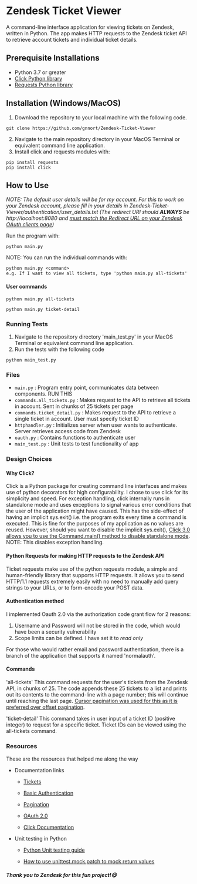 # Zendesk Ticket Viewer
A command-line interface application for viewing tickets on Zendesk, written in Python. The app makes HTTP requests to the Zendesk ticket API to retrieve account tickets and individual ticket details.

## Prerequisite Installations
- Python 3.7 or greater
- [Click Python library](https://click.palletsprojects.com/en/8.0.x/quickstart/#)
- [Requests Python library](https://docs.python-requests.org/en/latest/user/install/)

## Installation (Windows/MacOS)

1. Download the repository to your local machine with the following code.

```
git clone https://github.com/gnnort/Zendesk-Ticket-Viewer
```

2. Navigate to the main repository directory in your MacOS Terminal or equivalent command line application.
3. Install click and requests modules with:

```
pip install requests
pip install click 
```
## How to Use
_NOTE: The default user details will be for my account.
For this to work on your Zendesk account, please fill in your details in Zendesk-Ticket-Viewer/authentication/user_details.txt (The redirect URI should **ALWAYS** be http://localhost:8080 and [must match the Redirect URL on your Zendesk OAuth clients page](https://support.zendesk.com/hc/en-us/articles/4408845965210-Using-OAuth-authentication-with-your-application))_

Run the program with:
```
python main.py 
```
NOTE: You can run the individual commands with:

```
python main.py <command>
e.g. If I want to view all tickets, type 'python main.py all-tickets'
```
#### User commands
```
python main.py all-tickets
```
```
python main.py ticket-detail
```

### Running Tests

1. Navigate to the repository directory 'main_test.py' in your MacOS Terminal or equivalent command line application.
2. Run the tests with the following code

```
python main_test.py
```

### Files
- ```main.py``` : Program entry point, communicates data between components. RUN THIS
- ```commands.all_tickets.py``` : Makes request to the API to retrieve all tickets in account. Sent in chunks of 25 tickets per page
- ```commands.ticket_detail.py``` : Makes request to the API to retrieve a single ticket in account. User must specify ticket ID
- ```httphandler.py``` : Initializes server when user wants to authenticate. Server retrieves access code from Zendesk
- ```oauth.py``` : Contains functions to authenticate user
- ```main_test.py``` : Unit tests to test functionality of app



### Design Choices

#### Why Click?
Click is a Python package for creating command line interfaces and makes use of python decorators for high configurability. I chose to use click for its simplicity and speed.
For exception handling, click internally runs in standalone mode and uses exceptions to signal various error conditions that the user of the application might have caused. This has the side-effect of having an implicit sys.exit() i.e. the program exits every time a command is executed. This is fine for the purposes of my application as no values are reused. 
However, should you want to disable the implicit sys.exit(), [Click 3.0 allows you to use the Command.main() method to disable standalone mode](https://click.palletsprojects.com/en/8.0.x/exceptions/#what-if-i-don-t-want-that). NOTE: This disables exception handling.


#### Python Requests for making HTTP requests to the Zendesk API
Ticket requests make use of the python requests module, a simple and human-friendly library that supports HTTP requests. It allows you to send HTTP/1.1 requests extremely easily with no need to manually add query strings to your URLs, or to form-encode your POST data.

#### Authentication method
I implemented Oauth 2.0 via the authorization code grant flow for 2 reasons:
1. Username and Password will not be stored in the code, which would have been a security vulnerability
2. Scope limits can be defined. I have set it to _read only_

For those who would rather email and password authentication, there is a branch of the application that supports it named 'normalauth'.

#### Commands
 'all-tickets'
This command requests for the user's tickets from the Zendesk API, in chunks of 25. The code appends these 25 tickets to a list and prints out its contents to the command-line with a page number; this will continue until reaching the last page. [Cursor pagination was used for this as it is preferred over offset pagination](https://developer.zendesk.com/documentation/developer-tools/working-with-data/understanding-the-limitations-of-offset-pagination/).

 'ticket-detail'
This command takes in user input of a ticket ID (positive integer) to request for a specific ticket. Ticket IDs can be viewed using the all-tickets command.


### Resources

These are the resources that helped me along the way

- Documentation links

  - [Tickets](https://developer.zendesk.com/rest_api/docs/support/tickets#show-ticket)

  - [Basic Authentication](https://developer.zendesk.com/rest_api/docs/support/introduction#basic-authentication)

  - [Pagination](https://developer.zendesk.com/rest_api/docs/support/introduction#pagination)
  
  - [OAuth 2.0](https://support.zendesk.com/hc/en-us/articles/203663836-Using-OAuth-authentication-with-your-application)

  - [Click Documentation](https://click.palletsprojects.com/en/8.0.x/)

- Unit testing in Python

  - [Python Unit testing guide](https://docs.python-guide.org/writing/tests)

  - [How to use unittest.mock.patch to mock return values](https://www.youtube.com/watch?v=WFRljVPHrkE&t=182s)

##### Thank you to Zendesk for this fun project!😋
